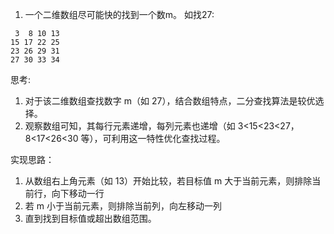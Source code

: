 1. 一个二维数组尽可能快的找到一个数m。
如找27:

```
 3  8 10 13
15 17 22 25
23 26 29 31
27 30 33 34
```

思考:
1. 对于该二维数组查找数字 m（如 27），结合数组特点，二分查找算法是较优选择。
2. 观察数组可知，其每行元素递增，每列元素也递增（如 3<15<23<27，8<17<26<30 等），可利用这一特性优化查找过程。

实现思路：
1. 从数组右上角元素（如 13）开始比较，若目标值 m 大于当前元素，则排除当前行，向下移动一行
2. 若 m 小于当前元素，则排除当前列，向左移动一列
3. 直到找到目标值或超出数组范围。